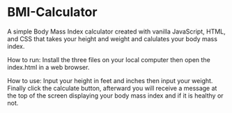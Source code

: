 # BMI-Calculator
A simple Body Mass Index calculator created with vanilla JavaScript, HTML, and CSS that takes your height and weight and calulates your body mass index.

How to run: 
  Install the three files on your local computer then open the index.html in a web browser.
  
How to use:
  Input your height in feet and inches then input your weight. Finally click the calculate button, afterward you will receive a message at the top of the 
  screen displaying your body mass index and if it is healthy or not.

